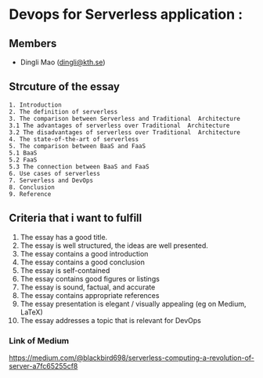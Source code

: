 
# Devops for Serverless application :
## Members
 - Dingli Mao (dingli@kth.se)

## Strcuture of the essay
 

	1. Introduction	
	2. The definition of serverless	
	3. The comparison between Serverless and Traditional  Architecture	
	3.1 The advantages of serverless over Traditional  Architecture	
	3.2 The disadvantages of serverless over Traditional  Architecture	
	4. The state-of-the-art of serverless	
	5. The comparison between BaaS and FaaS	
	5.1 BaaS	
	5.2 FaaS	
	5.3 The connection between BaaS and FaaS	
	6. Use cases of serverless	
	7. Serverless and DevOps	
	8. Conclusion	
	9. Reference	


  
##  Criteria that i want to fulfill
1. The essay has a good title.
2. The essay is well structured, the ideas are well presented.
3. The essay contains a good introduction
4. The essay contains a good conclusion
5. The essay is self-contained
6. The essay contains good figures or listings
7. The essay is sound, factual, and accurate
8. The essay contains appropriate references
9. The essay presentation is elegant / visually appealing (eg on Medium, LaTeX)
10. The essay addresses a topic that is relevant for DevOps

### Link of Medium
https://medium.com/@blackbird698/serverless-computing-a-revolution-of-server-a7fc65255cf8